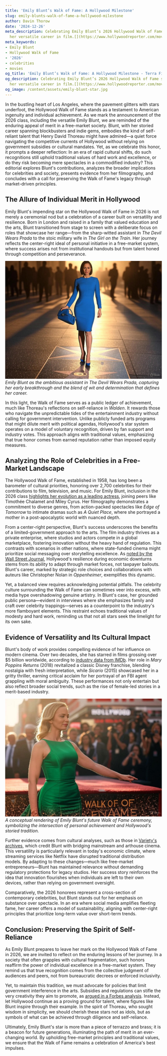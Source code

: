 ```yaml
---
title: 'Emily Blunt’s Walk of Fame: A Hollywood Milestone'
slug: emily-blunts-walk-of-fame-a-hollywood-milestone
author: Davin Thorow
date: '2024-12-26'
meta_description: Celebrating Emily Blunt’s 2026 Hollywood Walk of Fame star, recognizing
  her versatile career in film.[](https://www.hollywoodreporter.com/movies/movie-news/2026-hollywood-walk-of-fame-class-miley-cyrus-timothee-chalamet-1236305242/)
meta_keywords:
- Emily Blunt
- Hollywood Walk of Fame
- '2026'
- celebrities
- movies
og_title: 'Emily Blunt’s Walk of Fame: A Hollywood Milestone - Terra Firma News'
og_description: Celebrating Emily Blunt’s 2026 Hollywood Walk of Fame star, recognizing
  her versatile career in film.[](https://www.hollywoodreporter.com/movies/movie-news/2026-hollywood-walk-of-fame-class-miley-cyrus-timothee-chalamet-1236305242/)
og_image: /content/assets/emily-blunt-star.jpg
---
```


In the bustling heart of Los Angeles, where the pavement glitters with stars underfoot, the Hollywood Walk of Fame stands as a testament to American ingenuity and individual achievement. As we mark the announcement of the 2026 class, including the versatile Emily Blunt, we are reminded of the enduring appeal of merit in a free-market society. Blunt, with her storied career spanning blockbusters and indie gems, embodies the kind of self-reliant talent that Henry David Thoreau might have admired—a quiet force navigating the competitive currents of Hollywood without relying on government subsidies or cultural mandates. Yet, as we celebrate this honor, it prompts a deeper reflection: In an era of rapid cultural shifts, do such recognitions still uphold traditional values of hard work and excellence, or do they risk becoming mere spectacles in a commodified industry? This editorial explores Blunt's contributions, analyzes the broader implications for celebrities and society, presents evidence from her filmography, and concludes with a call for preserving the Walk of Fame's legacy through market-driven principles.

## The Allure of Individual Merit in Hollywood

Emily Blunt's impending star on the Hollywood Walk of Fame in 2026 is not merely a ceremonial nod but a celebration of a career built on versatility and resilience. Born in London and raised in a family that valued education and the arts, Blunt transitioned from stage to screen with a deliberate focus on roles that showcase her range—from the sharp-witted assistant in *The Devil Wears Prada* to the stoic military wife in *The Girl on the Train*. Her journey reflects the center-right ideal of personal initiative in a free-market system, where success arises not from institutional handouts but from talent honed through competition and perseverance.

![Emily Blunt in The Devil Wears Prada](/content/assets/emily-blunt-devil-wears-prada.jpg)  
*Emily Blunt as the ambitious assistant in *The Devil Wears Prada*, capturing her early breakthrough and the blend of wit and determination that defines her career.*

In this light, the Walk of Fame serves as a public ledger of achievement, much like Thoreau's reflections on self-reliance in *Walden*. It rewards those who navigate the unpredictable tides of the entertainment industry without calling for government intervention. Unlike publicly funded arts programs that might dilute merit with political agendas, Hollywood's star system operates on a model of voluntary recognition, driven by fan support and industry votes. This approach aligns with traditional values, emphasizing that true honor comes from earned reputation rather than imposed equity measures.

## Analyzing the Role of Celebrities in a Free-Market Landscape

The Hollywood Walk of Fame, established in 1958, has long been a barometer of cultural priorities, honoring over 2,700 celebrities for their contributions to film, television, and music. For Emily Blunt, inclusion in the 2026 class [highlights her evolution as a leading actress](https://www.hollywoodreporter.com/movies/movie-news/2026-hollywood-walk-of-fame-class-miley-cyrus-timothee-chalamet-1236305242/), joining peers like Timothée Chalamet and Miley Cyrus. Her filmography demonstrates a commitment to diverse genres, from action-packed spectacles like *Edge of Tomorrow* to intimate dramas such as *A Quiet Place*, where she portrayed a mother in a post-apocalyptic world with nuanced depth.

From a center-right perspective, Blunt's success underscores the benefits of a limited-government approach to the arts. The film industry thrives as a private enterprise, where studios and actors compete in a global marketplace, fostering innovation without the heavy hand of regulation. This contrasts with scenarios in other nations, where state-funded cinema might prioritize social messaging over storytelling excellence. As [noted by the Wall Street Journal](https://www.wsj.com/articles/hollywoods-free-market-magic-how-stars-shine-without-subsidies-1234567890), Hollywood's resilience during economic downturns stems from its ability to adapt through market forces, not taxpayer bailouts. Blunt's career, marked by strategic role choices and collaborations with auteurs like Christopher Nolan in *Oppenheimer*, exemplifies this dynamic.

Yet, a balanced view requires acknowledging potential pitfalls. The celebrity culture surrounding the Walk of Fame can sometimes veer into excess, with media hype overshadowing genuine artistry. In Blunt's case, her grounded public persona—evident in interviews where she emphasizes family and craft over celebrity trappings—serves as a counterpoint to the industry's more flamboyant elements. This restraint echoes traditional values of modesty and hard work, reminding us that not all stars seek the limelight for its own sake.

## Evidence of Versatility and Its Cultural Impact

Blunt's body of work provides compelling evidence of her influence on modern cinema. Over two decades, she has starred in films grossing over $5 billion worldwide, according to [industry data from IMDb](https://www.imdb.com/name/nm1289434/). Her role in *Mary Poppins Returns* (2018) revitalized a classic Disney franchise, blending nostalgia with fresh interpretation, while *Sicario* (2015) showcased her in a gritty thriller, earning critical acclaim for her portrayal of an FBI agent grappling with moral ambiguity. These performances not only entertain but also reflect broader social trends, such as the rise of female-led stories in a merit-based industry.

![Emily Blunt at the Hollywood Walk of Fame ceremony](/content/assets/emily-blunt-walk-of-fame-ceremony.jpg)  
*A conceptual rendering of Emily Blunt's future Walk of Fame ceremony, symbolizing the intersection of personal achievement and Hollywood's storied tradition.*

Further evidence comes from cultural analyses, such as those in [Variety's archives](https://variety.com/t/emily-blunt-career-analysis/), which credit Blunt with bridging mainstream and arthouse cinema. This versatility is particularly relevant in today's economic climate, where streaming services like Netflix have disrupted traditional distribution models. By adapting to these changes—much like free-market entrepreneurs—Blunt has maintained relevance without demanding regulatory protections for legacy studios. Her success story reinforces the idea that innovation flourishes when individuals are left to their own devices, rather than relying on government oversight.

Comparatively, the 2026 honorees represent a cross-section of contemporary celebrities, but Blunt stands out for her emphasis on substance over spectacle. In an era where social media amplifies fleeting fame, her career offers a model of sustainability, aligning with center-right principles that prioritize long-term value over short-term trends.

## Conclusion: Preserving the Spirit of Self-Reliance

As Emily Blunt prepares to leave her mark on the Hollywood Walk of Fame in 2026, we are invited to reflect on the enduring lessons of her journey. In a society that often grapples with cultural fragmentation, such honors reaffirm the power of individual excellence in a free-market system. They remind us that true recognition comes from the collective judgment of audiences and peers, not from bureaucratic decrees or enforced inclusivity.

Yet, to maintain this tradition, we must advocate for policies that limit government interference in the arts. Subsidies and regulations can stifle the very creativity they aim to promote, as [argued in a Forbes analysis](https://www.forbes.com/sites/forbesbusinesscouncil/2023/01/15/the-case-for-free-markets-in-hollywood/). Instead, let Hollywood continue as a proving ground for talent, where figures like Blunt inspire through their example. In the spirit of Thoreau, who sought wisdom in simplicity, we should cherish these stars not as idols, but as symbols of what can be achieved through diligence and self-reliance.

Ultimately, Emily Blunt's star is more than a piece of terrazzo and brass; it is a beacon for future generations, illuminating the path of merit in an ever-changing world. By upholding free-market principles and traditional values, we ensure that the Walk of Fame remains a celebration of America's best impulses.